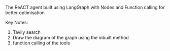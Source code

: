 The ReACT agent built using LangGraph with Nodes and Function calling for better optimisation. 

Key Notes:
1. Tavily search
2. Draw the diagram of the graph using the inbuilt method
3. function calling of the tools
